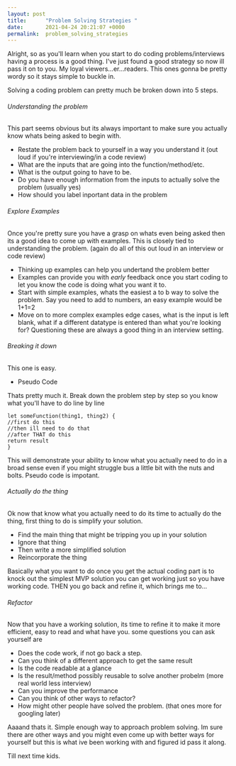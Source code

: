 ```yaml
---
layout: post
title:      "Problem Solving Strategies "
date:       2021-04-24 20:21:07 +0000
permalink:  problem_solving_strategies
---
```



Alright, so as  you'll learn when you start to do coding problems/interviews having a process is a good thing. I've just found a good strategy so now ill pass it on to you. My loyal viewers...er...readers. This ones gonna be pretty wordy so it stays simple to buckle in.

Solving a coding problem can pretty much be broken down into 5 steps.

###### Understanding the problem

   This part seems obvious but its always important to make sure you actually know whats being asked to begin with.
* 	 Restate the problem back to yourself in a way you understand it (out loud if you're interviewing/in a code review)
* 	 What are the inputs that are going into the function/method/etc.
* 	 What is the output going to have to be.
* 	 Do you have enough information from the inputs to actually solve the problem (usually yes)
* 	 How should you label inportant data in the problem

###### Explore Examples


   Once you're pretty sure you have a grasp on whats even being asked then its a good idea to come up with examples. This is closely tied to understanding the problem. (again do all of this out loud in an interview or code review)
* 	 Thinking up examples can help you undertand the problem better
* 	 Examples can provide you with *early* feedback once you start coding to let you know the code is doing what you want it to.
* 	 Start with simple examples, whats the easiest a to b way to solve the problem. Say you need to add to numbers, an easy example would be 1+1=2
* 	 Move on to more complex examples edge cases, what is the input is left blank, what if a different datatype is entered than what you're looking for? Questioning these are always a good thing in an interview setting.

###### Breaking it down

   This one is easy.
* 	 Pseudo Code

Thats pretty much it. Break down the problem step by step so you know what you'll have to do line by line

```
let someFunction(thing1, thing2) {
//first do this
//then ill need to do that
//after THAT do this
return result
}
```

This will demonstrate your ability to know what you actually need to do in a broad sense even if you might struggle bus a little bit with the nuts and bolts. Pseudo code is impotant.

###### Actually do the thing

   Ok now that know what you actually need to do its time to actually do the thing, first thing to do is simplify your solution.
	 
* 	 Find the main thing that might be tripping you up in your solution
* 	 Ignore that thing
* 	 Then write a more simplified solution
* 	 Reincorporate the thing

Basically what you want to do once you get the actual coding part is to knock out the simplest MVP solution you can get working just so you have working code. THEN you go back and refine it, which brings me to...

###### Refactor

   Now that you have a working solution, its time to refine it to make it more efficient, easy to read and what have you. some questions you can ask yourself are 
	 
* 	 Does the code work, if not go back a step.
* 	 Can you think of a different approach to get the same result
* 	 Is the code readable at a glance
* 	 Is the result/method possibly reusable to solve another probelm (more real world less interview)
* 	 Can you improve the performance
* 	 Can you think of other ways to refactor? 
* 	 How might other people have solved the problem. (that ones more for googling later)

Aaaand thats it. Simple enough way to approach problem solving. Im sure there are other ways and you might even come up with better ways for yourself but this is what ive been working with and figured id pass it along.

Till next time kids.



